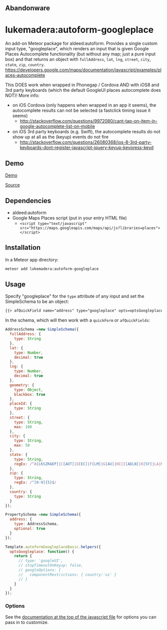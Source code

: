 ## Abandonware

# lukemadera:autoform-googleplace

An add-on Meteor package for aldeed:autoform. Provides a single custom input type, "googleplace", which renders an input that is given Google Places Autocomplete functionality (but without any map; just a pure input box) and that returns an object with `fullAddress`, `lat`, `lng`, `street`, `city`, `state`, `zip`, `country`.
https://developers.google.com/maps/documentation/javascript/examples/places-autocomplete

This DOES work when wrapped in Phonegap / Cordova AND with iOS8 and 3rd party keyboards (which the default GoogleUI places autocomplete does NOT)!
More info:
- on iOS Cordova (only happens when wrapped in an app it seems), the autocomplete results can not be selected (a fastclick timing issue it seems)
  - http://stackoverflow.com/questions/9972080/cant-tap-on-item-in-google-autocomplete-list-on-mobile
- on iOS 3rd party keyboards (e.g. Swift), the autocomplete results do not show up at all as the (keyup) events do not fire
  - http://stackoverflow.com/questions/26080368/ios-8-3rd-party-keyboards-dont-register-javascript-jquery-keyup-keypress-keyd


## Demo

[Demo](http://lukemadera-packages.meteor.com/af-googleplace-basic)

[Source](https://github.com/lukemadera/meteor-packages/tree/master/autoform-googleplace/basic)


## Dependencies

- aldeed:autoform
- Google Maps Places script (put in your entry HTML file)
  - `<script type="text/javascript" src="https://maps.googleapis.com/maps/api/js?libraries=places"></script>`


## Installation

In a Meteor app directory:
```bash
meteor add lukemadera:autoform-googleplace
```


## Usage

Specify "googleplace" for the `type` attribute of any input and set the SimpleSchema to be an object:

```html
{{> afQuickField name="address" type="googleplace" opts=optsGoogleplace}}
```

In the schema, which will then work with a `quickForm` or `afQuickFields`:

```js
AddressSchema =new SimpleSchema({
  fullAddress: {
    type: String
  },
  lat: {
    type: Number,
    decimal: true
  },
  lng: {
    type: Number,
    decimal: true
  },
  geometry: {
    type: Object,
    blackbox: true
  },
  placeId: {
    type: String
  },
  street: {
    type: String,
    max: 100
  },
  city: {
    type: String,
    max: 50
  },
  state: {
    type: String,
    regEx: /^A[LKSZRAEP]|C[AOT]|D[EC]|F[LM]|G[AU]|HI|I[ADLN]|K[SY]|LA|M[ADEHINOPST]|N[CDEHJMVY]|O[HKR]|P[ARW]|RI|S[CD]|T[NX]|UT|V[AIT]|W[AIVY]$/
  },
  zip: {
    type: String,
    regEx: /^[0-9]{5}$/
  },
  country: {
    type: String
  }
});

PropertySchema =new SimpleSchema({
  address: {
    type: AddressSchema,
    optional: true
  }
});

Template.autoformGoogleplaceBasic.helpers({
  optsGoogleplace: function() {
    return {
      // type: 'googleUI',
      // stopTimeoutOnKeyup: false,
      // googleOptions: {
      //   componentRestrictions: { country:'us' }
      // }
    }
  }
});
```


### Options

See the [documentation at the top of the javascript file](https://github.com/lukemadera/meteor-autoform-googleplace/blob/master/lukemadera_autoform-googleplace.js) for options you can pass in to customize.

